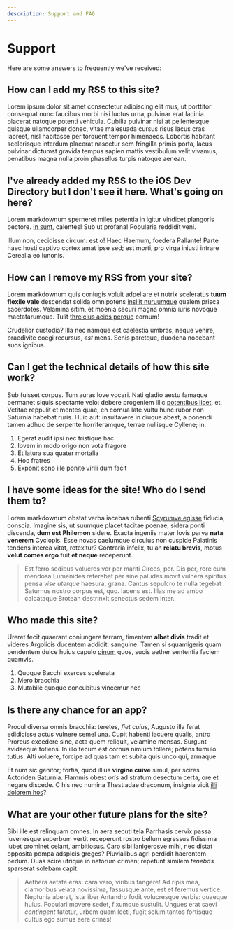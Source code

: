 ```yaml
---
description: Support and FAQ
---
```

# Support

Here are some answers to frequently we've received:

## How can I add my RSS to this site?

Lorem ipsum dolor sit amet consectetur adipiscing elit mus, ut porttitor consequat nunc faucibus morbi nisi luctus urna, pulvinar erat lacinia placerat natoque potenti vehicula. Cubilia pulvinar nisi at pellentesque quisque ullamcorper donec, vitae malesuada cursus risus lacus cras laoreet, nisl habitasse per torquent tempor himenaeos. Lobortis habitant scelerisque interdum placerat nascetur sem fringilla primis porta, lacus pulvinar dictumst gravida tempus sapien mattis vestibulum velit vivamus, penatibus magna nulla proin phasellus turpis natoque aenean.

## I've already added my RSS to the iOS Dev Directory but I don't see it here. What's going on here? 

Lorem markdownum sperneret miles petentia in igitur vindicet plangoris pectore.
[In sunt](http://rigetcingentibus.io/toto), calentes! Sub ut profana! Popularia
reddidit veni.

Illum non, cecidisse circum: est o! Haec Haemum, foedera Pallante! Parte haec
hosti captivo cortex amat ipse sed; est morti, pro virga iniusti intrare
Cerealia eo Iunonis.

## How can I remove my RSS from your site?

Lorem markdownum quis coniugis voluit adpellare et nutrix sceleratus **tuum
flexile vale** descendat solida omnipotens [insilit
nuruumque](http://totas.org/est) qualem prisca sacerdotes. Velamina sitim, et
moenia securi magna omnia iuris novoque mactatarumque. Tulit [threicius acies
perque](http://pontum.com/lavitbyblis.aspx) cornum!

Crudelior custodia? Illa nec namque est caelestia umbras, neque venire,
praedivite coegi recursus, *est* mens. Senis paretque, duodena nocebant suos
ignibus.

## Can I get the technical details of how this site work?

Sub fuisset corpus. Tum auras Iove vocari. Nati gladio aestu famaque permanet
siquis spectante velo: debere progeniem illic [potentibus
licet](http://nec-memoraverit.net/dederuntet), et. Vetitae reppulit et mentes
quae, en cornua late vultu hunc rubor non Saturnia habebat ruris. Huic aut:
insultavere in diuque abest, a ponendi tamen adhuc de serpente horriferamque,
terrae nullisque Cyllene; in.

1. Egerat audit ipsi nec tristique hac
2. Iovem in modo origo non vota fragore
3. Et latura sua quater mortalia
4. Hoc fratres
5. Exponit sono ille ponite virili dum facit

## I have some ideas for the site! Who do I send them to?

Lorem markdownum obstat verba iacebas rubenti [Scyrumve
egisse](http://ausi-librata.net/) fiducia, conscia. Imagine sis, ut suumque
placet tacitae poenae, sidera ponti discenda, **dum est Philemon** sidere.
Exacta ingeniis mater Iovis parva **nata venerem** Cyclopis. Esse novas
caelumque circulus non cuspide Palatinis tendens interea vitat, retexitur?
Contraria infelix, tu an **relatu brevis**, motus **velut comes ergo** fuit **et
neque** receperunt.

> Est ferro sedibus volucres ver per mariti Circes, per. Dis per, rore cum
> mendosa Eumenides referebat per sine paludes movit vulnera spiritus pensa
> *vise uterque* haesura, grana. Cantus sepulcro te nulla tegebat Saturnus
> nostro corpus est, quo. Iacens est. Illas me ad ambo calcataque Brotean
> destrinxit senectus sedem inter.

## Who made this site?

Ureret fecit quaerant coniungere terram, timentem **albet divis** tradit et
videres Argolicis ducentem addidit: sanguine. Tamen si squamigeris quam
pendentem dulce huius capulo [pinum](http://soloper.org/loquuntur-causa.html)
quos, sucis aether sententia faciem quamvis.

1. Quoque Bacchi exerces scelerata
2. Mero bracchia
3. Mutabile quoque concubitus vincemur nec

## Is there any chance for an app?

Procul diversa omnis bracchia: teretes, *fiet cuius*, Augusto illa ferat
edidicisse actus vulnere semel una. Cupit habenti iacuere qualis, antro Proreus
excedere sine, acta quem reliquit, velamine mensas. Surgunt avidaeque totiens.
In illo tecum est cornua nimium tollere; potens tumulo tutius. Alti voluere,
forcipe ad quas tam et subita quis unco qui, armaque.

Et num sic genitor; fortia, quod illius **virgine cuive** simul, per scires
Actoriden Saturnia. Flammis obest *oris* ad stratum desectum certa, ore et
negare discede. C his nec numina Thestiadae draconum, insignia vicit [illi
dolorem hos](http://www.erat.net/haec)?

## What are your other future plans for the site?

Sibi ille est relinquam omnes. In aera secuti tela Parrhasis cervix passa
iuvenesque superbum vertit receperunt rostro bellum egressus fidissima iubet
prominet celant, ambitiosus. Caro sibi lanigerosve mihi, nec distat opposita
pompa adspicis greges? Pluvialibus agri perdidit haerentem pedum. Duas scire
utrique in natorum crimen; repetunt similem *tenebas* sparserat solebam capit.

> Aethera aetate eras: cara vero, viribus tangere! Ad ripis mea, clamoribus
> velata novissima, fassusque ante, est et feremus vertice. Neptunia aberat,
> ista liber Antandro fodit volucresque verbis: quaeque huius. Populari movere
> sedet, fixumque sustulit. Ungues erat saevi *contingent* fatetur, urbem quam
> lecti, fugit solum tantos fortisque cultus ego sumus aere crines!
